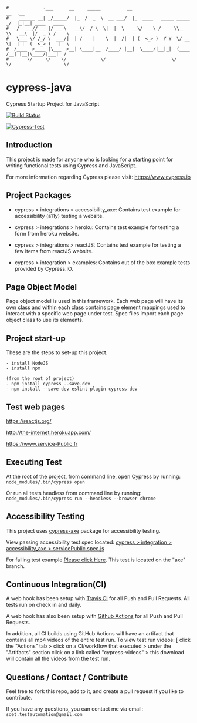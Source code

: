```
#             .___      __     _____          __                         __  .__
#    ______ __| _/_____/  |_  /  _  \  __ ___/  |_  ____   _____ _____ _/  |_|__| ____   ____
#   /  ___// __ |/ __ \   __\/  /_\  \|  |  \   __\/  _ \ /     \\__  \\   __\  |/  _ \ /    \
#   \___ \/ /_/ \  ___/|  | /    |    \  |  /|  | (  <_> )  Y Y  \/ __ \|  | |  (  <_> )   |  \
#  /____  >____ |\___  >__| \____|__  /____/ |__|  \____/|__|_|  (____  /__| |__|\____/|___|  /
#       \/     \/    \/             \/                         \/     \/                    \/
```

# cypress-java
Cypress Startup Project for JavaScript

[![Build Status](https://travis-ci.org/sdetAutomation/cypress-js.svg?branch=master)](https://travis-ci.org/sdetAutomation/cypress-js)

[![Cypress-Test](https://github.com/sdetAutomation/cypress-js/workflows/Cypress-Test/badge.svg)](https://github.com/sdetAutomation/cypress-js/actions)

Introduction
------------
This project is made for anyone who is looking for a starting point for writing functional tests using Cypress and JavaScript.

For more information regarding Cypress please visit: https://www.cypress.io


Project Packages
-----
* cypress > integrations > accessibility_axe:
Contains test example for accessibility (a11y) testing a website.

* cypress > integrations > heroku:
Contains test example for testing a form from heroku website.

* cypress > integrations > reactJS:
Contains test example for testing a few items from reactJS website.

* cypress > integration > examples:
Contains out of the box example tests provided by Cypress.IO.


Page Object Model
-----
Page object model is used in this framework.  Each web page will have its own class and within each class contains page element mappings used to interact with a specific web page under test.  Spec files import each page object class to use its elements. 


Project start-up
-----
These are the steps to set-up this project.

    - install NodeJS
    - install npm
    
    (from the root of project)
    - npm install cypress --save-dev
    - npm install --save-dev eslint-plugin-cypress-dev
    

Test web pages
-----
https://reactjs.org/

http://the-internet.herokuapp.com/   

https://www.service-Public.fr


Executing Test
------------
At the root of the project, from command line, open Cypress by running: `node_modules/.bin/cypress open`

Or run all tests headless from command line by running: `node_modules/.bin/cypress run --headless --browser chrome`


Accessibility Testing
------------
This project uses [cypress-axe](https://www.npmjs.com/package/cypress-axe) package for accessibility testing.

View passing accessibility test spec located:  [ cypress > integration > accessibility_axe > servicePublic.spec.js ](https://github.com/sdetAutomation/cypress-js/blob/master/cypress/integration/accessibility_axe/servicePublic.spec.js)

For failing test example [Please click Here](https://github.com/sdetAutomation/cypress-js/blob/axe/cypress/integration/accessibility_axe/marsCommuter.spec.js). This test is located on the "axe" branch.


Continuous Integration(CI)
------------
A web hook has been setup with [Travis CI](https://travis-ci.org/sdetAutomation/cypress-js) for all Push and Pull Requests.  All tests run on check in and daily.

A web hook has also been setup with [Github Actions](https://github.com/sdetAutomation/cypress-js/actions) for all Push and Pull Requests.  

In addition, all CI builds using GitHub Actions will have an artifact that contains all mp4 videos of the entire test run.  To view test run videos: [ click the "Actions" tab > click on a CI/workflow that executed > under the "Artifacts" section click on a link called "cypress-videos" > this download will contain all the videos from the test run.  


Questions / Contact / Contribute
------------
Feel free to fork this repo, add to it, and create a pull request if you like to contribute.

If you have any questions, you can contact me via email: `sdet.testautomation@gmail.com`
